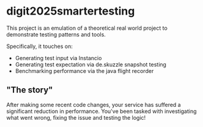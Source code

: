 # digit2025smartertesting

This project is an emulation of a theoretical real world project to demonstrate testing patterns and tools.

Specifically, it touches on:

- Generating test input via Instancio
- Generating test expectation via de.skuzzle snapshot testing
- Benchmarking performance via the java flight recorder

## "The story"

After making some recent code changes, your service has suffered a significant reduction in performance.
You've been tasked with investigating what went wrong, fixing the issue and testing the logic!